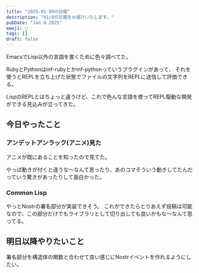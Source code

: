 ```yaml
---
title: "2025-01-08の日報"
description: "01/8の日報をお届けいたします。"
pubDate: "Jan 8 2025"
emoji: 🦊
tags: []
draft: false
---
```


EmacsでLisp以外の言語を書くために色々調べてた。

RubyとPythonはinf-rubyとかinf-pythonっていうプラグインがあって、
それを使うとREPLを立ち上げた状態でファイルの文字列をREPLに送信して評価できる。

LispのREPLとはちょっと違うけど、これで色んな言語を使ってREPL駆動な開発ができる見込みが立ってきた。

## 今日やったこと

### アンデットアンラック(アニメ)見た

アニメが既にあることを知ったので見てた。

やっぱ動きが付くと違うな〜なんて思ったり、あのコマそういう動きしてたんだっていう驚きがあったりして面白かった。

### Common Lisp

やっとNostrの署名部分が実装できそう。
これができたらとりあえず投稿は可能なので、この部分だけでもライブラリとして切り出しても良いかもな〜なんて思ってる。

<div id="nostr-embed-note1zvd4vt6kkkvxpqx768nsph0nryfqng2s8g4qg8shn0s6j5ff9taszez7gd"></div><script>  !(function () {    const n=document.createElement('script');n.type='text/javascript';n.async=!0;n.src='https://cdn.jsdelivr.net/gh/nostrband/nostr-embed@0.1.16/dist/nostr-embed.js';    const options = {      showZaps: true,      showCopyAddr: false,      hideNostrich: false,      showFollowing: true,    };    n.onload=function () {      nostrEmbed.init(        'note1zvd4vt6kkkvxpqx768nsph0nryfqng2s8g4qg8shn0s6j5ff9taszez7gd',        '#nostr-embed-note1zvd4vt6kkkvxpqx768nsph0nryfqng2s8g4qg8shn0s6j5ff9taszez7gd',        '',        options      );    };const a=document.getElementsByTagName('script')[0];a.parentNode.insertBefore(n, a);  })();</script>

## 明日以降やりたいこと

署名部分を構造体の関数と合わせて良い感じにNostrイベントを作れるようにしたい。
